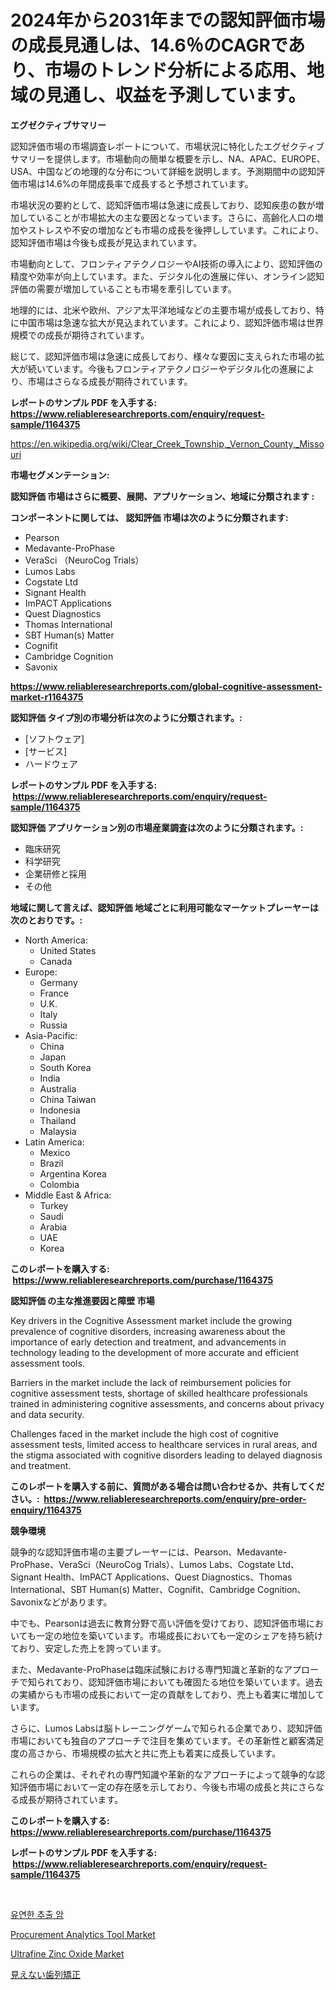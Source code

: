 <p><h1>2024年から2031年までの認知評価市場の成長見通しは、14.6％のCAGRであり、市場のトレンド分析による応用、地域の見通し、収益を予測しています。</h1></p><p><strong>エグゼクティブサマリー</strong></p>
<p><p>認知評価市場の市場調査レポートについて、市場状況に特化したエグゼクティブサマリーを提供します。市場動向の簡単な概要を示し、NA、APAC、EUROPE、USA、中国などの地理的な分布について詳細を説明します。予測期間中の認知評価市場は14.6%の年間成長率で成長すると予想されています。</p><p>市場状況の要約として、認知評価市場は急速に成長しており、認知疾患の数が増加していることが市場拡大の主な要因となっています。さらに、高齢化人口の増加やストレスや不安の増加なども市場の成長を後押ししています。これにより、認知評価市場は今後も成長が見込まれています。</p><p>市場動向として、フロンティアテクノロジーやAI技術の導入により、認知評価の精度や効率が向上しています。また、デジタル化の進展に伴い、オンライン認知評価の需要が増加していることも市場を牽引しています。</p><p>地理的には、北米や欧州、アジア太平洋地域などの主要市場が成長しており、特に中国市場は急速な拡大が見込まれています。これにより、認知評価市場は世界規模での成長が期待されています。</p><p>総じて、認知評価市場は急速に成長しており、様々な要因に支えられた市場の拡大が続いています。今後もフロンティアテクノロジーやデジタル化の進展により、市場はさらなる成長が期待されています。</p></p>
<p><strong>レポートのサンプル PDF を入手する: <a href="https://www.reliableresearchreports.com/enquiry/request-sample/1164375">https://www.reliableresearchreports.com/enquiry/request-sample/1164375</a></strong></p>
<p><a href="https://en.wikipedia.org/wiki/Clear_Creek_Township,_Vernon_County,_Missouri">https://en.wikipedia.org/wiki/Clear_Creek_Township,_Vernon_County,_Missouri</a></p>
<p><strong>市場セグメンテーション:</strong></p>
<p><strong> 認知評価 市場はさらに概要、展開、アプリケーション、地域に分類されます :</strong></p>
<p><strong>コンポーネントに関しては、 認知評価 市場は次のように分類されます: &nbsp;</strong></p>
<p><ul><li>Pearson</li><li>Medavante-ProPhase</li><li>VeraSci （NeuroCog Trials）</li><li>Lumos Labs</li><li>Cogstate Ltd</li><li>Signant Health</li><li>ImPACT Applications</li><li>Quest Diagnostics</li><li>Thomas International</li><li>SBT Human(s) Matter</li><li>Cognifit</li><li>Cambridge Cognition</li><li>Savonix</li></ul></p>
<p><strong><a href="https://www.reliableresearchreports.com/global-cognitive-assessment-market-r1164375">https://www.reliableresearchreports.com/global-cognitive-assessment-market-r1164375</a></strong></p>
<p><strong> 認知評価 タイプ別の市場分析は次のように分類されます。:</strong></p>
<p><ul><li>[ソフトウェア]</li><li>[サービス]</li><li>ハードウェア</li></ul></p>
<p><strong>レポートのサンプル PDF を入手する: &nbsp;<a href="https://www.reliableresearchreports.com/enquiry/request-sample/1164375">https://www.reliableresearchreports.com/enquiry/request-sample/1164375</a></strong></p>
<p><strong> 認知評価 アプリケーション別の市場産業調査は次のように分類されます。:</strong></p>
<p><ul><li>臨床研究</li><li>科学研究</li><li>企業研修と採用</li><li>その他</li></ul></p>
<p><strong>地域に関して言えば、認知評価 地域ごとに利用可能なマーケットプレーヤーは次のとおりです。:</strong></p>
<p><ul>
    <li>
        North America:
        <ul>
            <li>United States</li>
            <li>Canada</li>
        </ul>
    </li>
    <li>
        Europe:
        <ul>
            <li>Germany</li>
            <li>France</li>
            <li>U.K.</li>
            <li>Italy</li>
            <li>Russia</li>
        </ul>
    </li>
    <li>
        Asia-Pacific:
        <ul>
            <li>China</li>
            <li>Japan</li>
            <li>South Korea</li>
            <li>India</li>
            <li>Australia</li>
            <li>China Taiwan</li>
            <li>Indonesia</li>
            <li>Thailand</li>
            <li>Malaysia</li>
        </ul>
    </li>
    <li>
        Latin America:
        <ul>
            <li>Mexico</li>
            <li>Brazil</li>
            <li>Argentina Korea</li>
            <li>Colombia</li>
        </ul>
    </li>
    <li>
        Middle East & Africa:
        <ul>
            <li>Turkey</li>
            <li>Saudi</li>
            <li>Arabia</li>
            <li>UAE</li>
            <li>Korea</li>
        </ul>
    </li>
    </ul></p>
<p><strong>このレポートを購入する: &nbsp;<a href="https://www.reliableresearchreports.com/purchase/1164375">https://www.reliableresearchreports.com/purchase/1164375</a></strong></p>
<p><strong>認知評価 の主な推進要因と障壁 市場</strong></p>
<p><p>Key drivers in the Cognitive Assessment market include the growing prevalence of cognitive disorders, increasing awareness about the importance of early detection and treatment, and advancements in technology leading to the development of more accurate and efficient assessment tools. </p><p>Barriers in the market include the lack of reimbursement policies for cognitive assessment tests, shortage of skilled healthcare professionals trained in administering cognitive assessments, and concerns about privacy and data security.</p><p>Challenges faced in the market include the high cost of cognitive assessment tests, limited access to healthcare services in rural areas, and the stigma associated with cognitive disorders leading to delayed diagnosis and treatment.</p></p>
<p><strong>このレポートを購入する前に、質問がある場合は問い合わせるか、共有してください。:&nbsp; <a href="https://www.reliableresearchreports.com/enquiry/pre-order-enquiry/1164375">https://www.reliableresearchreports.com/enquiry/pre-order-enquiry/1164375</a></strong></p>
<p><strong>競争環境</strong></p>
<p><p>競争的な認知評価市場の主要プレーヤーには、Pearson、Medavante-ProPhase、VeraSci（NeuroCog Trials）、Lumos Labs、Cogstate Ltd、Signant Health、ImPACT Applications、Quest Diagnostics、Thomas International、SBT Human(s) Matter、Cognifit、Cambridge Cognition、Savonixなどがあります。</p><p>中でも、Pearsonは過去に教育分野で高い評価を受けており、認知評価市場においても一定の地位を築いています。市場成長においても一定のシェアを持ち続けており、安定した売上を誇っています。</p><p>また、Medavante-ProPhaseは臨床試験における専門知識と革新的なアプローチで知られており、認知評価市場においても確固たる地位を築いています。過去の実績からも市場の成長において一定の貢献をしており、売上も着実に増加しています。</p><p>さらに、Lumos Labsは脳トレーニングゲームで知られる企業であり、認知評価市場においても独自のアプローチで注目を集めています。その革新性と顧客満足度の高さから、市場規模の拡大と共に売上も着実に成長しています。</p><p>これらの企業は、それぞれの専門知識や革新的なアプローチによって競争的な認知評価市場において一定の存在感を示しており、今後も市場の成長と共にさらなる成長が期待されています。</p></p>
<p><strong>このレポートを購入する: &nbsp; <a href="https://www.reliableresearchreports.com/purchase/1164375">https://www.reliableresearchreports.com/purchase/1164375</a></strong></p>
<p><strong>レポートのサンプル PDF を入手する: &nbsp;<a href="https://www.reliableresearchreports.com/enquiry/request-sample/1164375">https://www.reliableresearchreports.com/enquiry/request-sample/1164375</a></strong><strong></strong></p>
<p>&nbsp;</p>
<p><p><a href="https://github.com/LuckeyCorbin/Market-Research-Report-List-2/blob/main/338579524202.md">유연한 추출 암</a></p><p><a href="https://issuu.com/reportprime-2/docs/procurement-analytics-tool-market-size-2030.pptx">Procurement Analytics Tool Market</a></p><p><a href="https://github.com/julyju69/Market-Research-Report-List-4/blob/main/ultrafine-zinc-oxide-market.md">Ultrafine Zinc Oxide Market</a></p><p><a href="https://github.com/RandallRunte2023/Market-Research-Report-List-2/blob/main/922312517333.md">見えない歯列矯正</a></p></p>